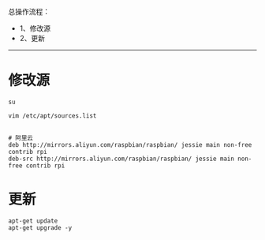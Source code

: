 总操作流程：
- 1、修改源
- 2、更新

***

# 修改源

```shell
su

vim /etc/apt/sources.list
```

```shell

# 阿里云
deb http://mirrors.aliyun.com/raspbian/raspbian/ jessie main non-free contrib rpi
deb-src http://mirrors.aliyun.com/raspbian/raspbian/ jessie main non-free contrib rpi
```
# 更新

```
apt-get update
apt-get upgrade -y
```